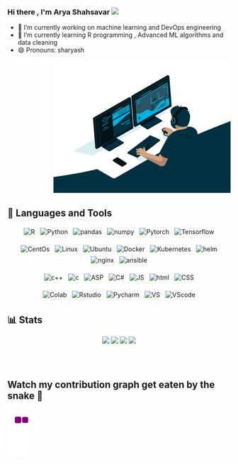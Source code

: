 ### Hi there , I'm Arya Shahsavar <img src="https://media.giphy.com/media/hvRJCLFzcasrR4ia7z/giphy.gif" width="28">
- 🔭 I’m currently working on machine learning and DevOps engineering
- 🌱 I’m currently learning R programming , Advanced ML algorithms and data cleaning
- 😄 Pronouns: sharyash
<p align="right">
 <img src="./assets/coding.gif" width=400>
</p>

## 🧰 Languages and Tools
<p align="center">
 <img src="https://img.shields.io/badge/R-276DC3?style=for-the-badge&logo=r&logoColor=white" alt="R" height="30"  style="vertical-align:top; margin:4px">  <img src="https://img.shields.io/badge/Python-FFD43B?style=for-the-badge&logo=python&logoColor=blue" alt="Python" height="30" style="vertical-align:top; margin:4px"> 
 <img src="https://img.shields.io/badge/Pandas-2C2D72?style=for-the-badge&logo=pandas&logoColor=white" alt="pandas" height="30"  style="vertical-align:top; margin:4px">
 <img src="https://img.shields.io/badge/Numpy-777BB4?style=for-the-badge&logo=numpy&logoColor=white" alt="numpy" height="30"  style="vertical-align:top; margin:4px">
 <img src="https://img.shields.io/badge/PyTorch-EE4C2C?style=for-the-badge&logo=PyTorch&logoColor=white" alt="Pytorch" height="30"  style="vertical-align:top; margin:4px">
 <img src="https://img.shields.io/badge/TensorFlow-FF6F00?style=for-the-badge&logo=tensorflow&logoColor=white" alt="Tensorflow" height="30"  style="vertical-align:top; margin:4px">
</p>
<p align="center">
<img src="https://img.shields.io/badge/Cent%20OS-262577?style=for-the-badge&logo=CentOS&logoColor=white" alt="CentOs" height="30"  style="vertical-align:top; margin:4px"> 
 <img src="https://img.shields.io/badge/Linux-FCC624?style=for-the-badge&logo=linux&logoColor=black" alt="Linux" height="30"  style="vertical-align:top; margin:4px">
 <img src="https://img.shields.io/badge/Ubuntu-E95420?style=for-the-badge&logo=ubuntu&logoColor=white" alt="Ubuntu" height="30"  style="vertical-align:top; margin:4px">
 <img src="https://img.shields.io/badge/Docker-2CA5E0?style=for-the-badge&logo=docker&logoColor=white" alt="Docker" height="30"  style="vertical-align:top; margin:4px"> 
 <img src="https://img.shields.io/badge/kubernetes-326ce5.svg?&style=for-the-badge&logo=kubernetes&logoColor=white" alt="Kubernetes" height="30"  style="vertical-align:top; margin:4px">
 <img src="https://img.shields.io/badge/Helm-0F1689?style=for-the-badge&logo=Helm&labelColor=0F1689" alt="helm" height="30"  style="vertical-align:top; margin:4px"> 
 <img src="https://img.shields.io/badge/Nginx-009639?style=for-the-badge&logo=nginx&logoColor=white" alt="nginx" height="30"  style="vertical-align:top; margin:4px"> 
 <img src="https://img.shields.io/badge/Ansible-000000?style=for-the-badge&logo=ansible&logoColor=white" alt="ansible" height="30"  style="vertical-align:top; margin:4px">
</p>
<p align="center">
 <img src="https://img.shields.io/badge/C%2B%2B-00599C?style=for-the-badge&logo=c%2B%2B&logoColor=white" alt="c++" height="30"  style="vertical-align:top; margin:4px">
 <img src="https://img.shields.io/badge/C-00599C?style=for-the-badge&logo=c&logoColor=white" alt="c" height="30"  style="vertical-align:top; margin:4px">
 <img src="https://img.shields.io/badge/.NET-512BD4?style=for-the-badge&logo=dotnet&logoColor=white" alt="ASP" height="30"  style="vertical-align:top; margin:4px"> 
 <img src="https://img.shields.io/badge/C%23-239120?style=for-the-badge&logo=c-sharp&logoColor=white" alt="C#" height="30"  style="vertical-align:top; margin:4px">
 <img src="https://img.shields.io/badge/JavaScript-323330?style=for-the-badge&logo=javascript&logoColor=F7DF1E" alt="JS" height="30"  style="vertical-align:top; margin:4px">
 <img src="https://img.shields.io/badge/HTML5-E34F26?style=for-the-badge&logo=html5&logoColor=white" alt="html" height="30"  style="vertical-align:top; margin:4px">
 <img src="https://img.shields.io/badge/CSS3-1572B6?style=for-the-badge&logo=css3&logoColor=white" alt="CSS" height="30"  style="vertical-align:top; margin:4px">
</p>
<p align="center">
 <img src="https://img.shields.io/badge/Colab-F9AB00?style=for-the-badge&logo=googlecolab&color=525252" alt="Colab" height="30"  style="vertical-align:top; margin:4px">
 <img src="https://img.shields.io/badge/RStudio-75AADB?style=for-the-badge&logo=RStudio&logoColor=white" alt="Rstudio" height="30"  style="vertical-align:top; margin:4px">
 <img src="https://img.shields.io/badge/PyCharm-000000.svg?&style=for-the-badge&logo=PyCharm&logoColor=white" alt="Pycharm" height="30"  style="vertical-align:top; margin:4px">
 <img src="https://img.shields.io/badge/Visual_Studio-5C2D91?style=for-the-badge&logo=visual%20studio&logoColor=white" alt="VS" height="30"  style="vertical-align:top; margin:4px">
 <img src="https://img.shields.io/badge/Visual_Studio_Code-0078D4?style=for-the-badge&logo=visual%20studio%20code&logoColor=white" alt="VScode" height="30"  style="vertical-align:top; margin:4px">
 </p>
 
 
## 📊 Stats
<p align="center">
 <img src="https://github-readme-stats.vercel.app/api?username=sharyash81&count_private=true&show_icons=true&theme=react" width=434.5>
 <img src="https://github-readme-stats.vercel.app/api/top-langs/?username=sharyash81&langs_count=8&layout=compact&theme=react" width=314.5>
 <img src="https://activity-graph.herokuapp.com/graph?username=sharyash81&theme=react" width="396.5">
 <img src="https://github-readme-streak-stats.herokuapp.com?user=sharyash81&theme=react" width="352.5">
 </p>

<br></br>
## Watch my contribution graph get eaten by the snake 🐍
<img src="https://github.com/sharyash81/sharyash81/blob/output/github-contribution-grid-snake.gif">


